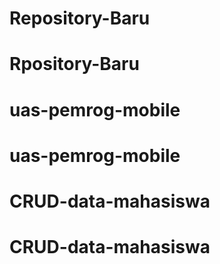 # Repository-Baru
# Rpository-Baru
# uas-pemrog-mobile
# uas-pemrog-mobile
# CRUD-data-mahasiswa
# CRUD-data-mahasiswa
